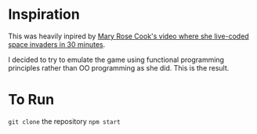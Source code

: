 # Inspiration
This was heavily inpired by [Mary Rose Cook's video where she live-coded space invaders in 30 minutes](https://vimeo.com/105955605).

I decided to try to emulate the game using functional programming principles rather than OO programming as she did. This is the result.

# To Run
`git clone` the repository
`npm start`